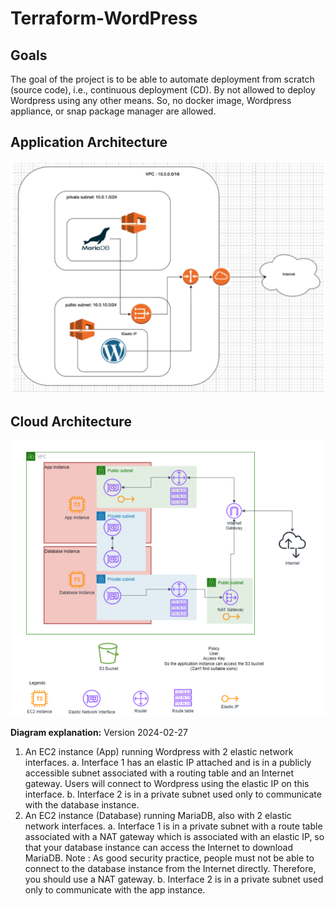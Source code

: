 # Terraform-WordPress


## Goals
The goal of the project is to be able to automate deployment from scratch (source
code), i.e., continuous deployment (CD). By not allowed to deploy Wordpress using
any other means. So, no docker image, Wordpress appliance, or snap package manager
are allowed.

## Application Architecture
![Alt Text](image/application_architecture.png)

## Cloud Architecture

![Alt Text](image/cloud_architecture.png)

**Diagram explanation:**
Version 2024-02-27
1. An EC2 instance (App) running Wordpress with 2 elastic network interfaces.
a. Interface 1 has an elastic IP attached and is in a publicly accessible subnet
associated with a routing table and an Internet gateway.
Users will connect to Wordpress using the elastic IP on this interface.
b. Interface 2 is in a private subnet used only to communicate with the database
instance.
2. An EC2 instance (Database) running MariaDB, also with 2 elastic network interfaces.
a. Interface 1 is in a private subnet with a route table associated with a NAT
gateway which is associated with an elastic IP, so that your database instance
can access the Internet to download MariaDB.
Note : As good security practice, people must not be able to connect to
the database instance from the Internet directly. Therefore, you should
use a NAT gateway.
b. Interface 2 is in a private subnet used only to communicate with the app
instance.